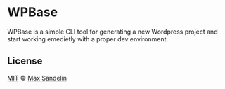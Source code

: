 # WPBase
WPBase is a simple CLI tool for generating a new Wordpress project and start working emedietly with a proper dev environment.

## License
[MIT](LICENSE) © [Max Sandelin](https://github.com/themaxsandelin)
